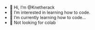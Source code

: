 - 👋 Hi, I’m @Knetherack
- 👀 I’m interested in learning how to code.
- 🌱 I’m currently learning how to code...
- 💞️ Not looking for colab

<!---
Knetherack/Knetherack is a ✨ special ✨ repository because its `README.md` (this file) appears on your GitHub profile.
You can click the Preview link to take a look at your changes.
--->
